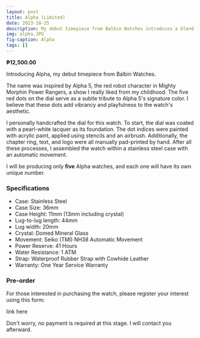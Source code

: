 ```yaml
---
layout: post
title: Alpha (Limited)
date: 2023-10-25
description: My debut timepiece from Balbin Watches introduces a blend of creativity with its playful and distinctive dial. This watch will be limited and only five will be made.
img: alpha.JPG
fig-caption: Alpha
tags: []
---
```

**₱12,500.00**

Introducing Alpha, my debut timepiece from Balbin Watches.

The name was inspired by Alpha 5, the red robot character in Mighty Morphin Power Rangers, a show I really liked from my childhood. The five red dots on the dial serve as a subtle tribute to Alpha 5's signature color. I believe that these dots add vibrancy and playfulness to the watch's aesthetic.

I personally handcrafted the dial for this watch. To start, the dial was coated with a pearl-white lacquer as its foundation. The dot indices were painted with acrylic paint, applied using stencils and an airbrush. Additionally, the chapter ring, text, and logo were all manually pad-printed by hand. After all these processes, I assembled the watch within a stainless steel case with an automatic movement.

I will be producing only **five** Alpha watches, and each one will have its own unique number.

### Specifications
- Case: Stainless Steel
- Case Size: 36mm
- Case Height: 11mm (13mm including crystal)
- Lug-to-lug length: 44mm
- Lug width: 20mm
- Crystal: Domed Mineral Glass
- Movement: Seiko (TMI) NH38 Automatic Movement
- Power Reserve: 41 Hours
- Water Resistance: 1 ATM
- Strap: Waterproof Rubber Strap with Cowhide Leather
- Warranty: One Year Service Warranty

### Pre-order
For those interested in purchasing the watch, please register your interest using this form:

link here

Don't worry, no payment is required at this stage. I will contact you afterward.
